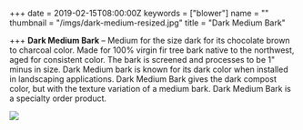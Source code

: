 +++
date = 2019-02-15T08:00:00Z
keywords = ["blower"]
name = ""
thumbnail = "/imgs/dark-medium-resized.jpg"
title = "Dark Medium Bark"

+++
**Dark Medium Bark** – Medium for the size dark for its chocolate brown to charcoal color. Made for 100% virgin fir tree bark native to the northwest, aged for consistent color. The bark is screened and processes to be 1" minus in size. Dark Medium bark is known for its dark color when installed in landscaping applications. Dark Medium Bark gives the dark compost color, but with the texture variation of a medium bark. Dark Medium Bark is a specialty order product.

![](/imgs/dark-medium-resized.jpg)